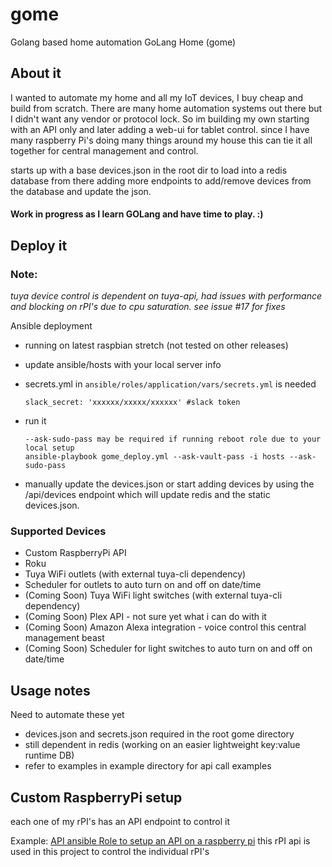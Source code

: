 # gome
Golang based home automation
GoLang Home (gome)

## About it
   I wanted to automate my home and all my IoT devices, I buy cheap and build from scratch.  There are many home
   automation systems out there but I didn't want any vendor or protocol lock. So im building my own starting with an 
   API only and later adding a web-ui for tablet control. since I have many raspberry Pi's doing many things around my 
   house this can tie it all together for central management and control. 

   starts up with a base devices.json in the root dir to load into a redis database from there adding more endpoints
   to add/remove devices from the database and update the json.
   
#### Work in progress as I learn GOLang and have time to play. :)

## Deploy it
### Note:
*tuya device control is dependent on tuya-api, had issues with performance and blocking on rPI's due to cpu saturation. 
see issue #17 for fixes*


Ansible deployment
* running on latest raspbian stretch (not tested on other releases)
* update ansible/hosts with your local server info
* secrets.yml in `ansible/roles/application/vars/secrets.yml` is needed
  
   ```
   slack_secret: 'xxxxxx/xxxxx/xxxxxx' #slack token
   ```
   
* run it

   ```
   --ask-sudo-pass may be required if running reboot role due to your local setup
   ansible-playbook gome_deploy.yml --ask-vault-pass -i hosts --ask-sudo-pass
   ```
   
* manually update the devices.json or start adding devices by using the /api/devices endpoint which will 
update redis and the static devices.json. 


### Supported Devices
   * Custom RaspberryPi API
   * Roku
   * Tuya WiFi outlets (with external tuya-cli dependency)
   * Scheduler for outlets to auto turn on and off on date/time
   * (Coming Soon) Tuya WiFi light switches (with external tuya-cli dependency)
   * (Coming Soon) Plex API - not sure yet what i can do with it
   * (Coming Soon) Amazon Alexa integration - voice control this central management beast
   * (Coming Soon) Scheduler for light switches to auto turn on and off on date/time
   
## Usage notes
Need to automate these yet
   * devices.json and secrets.json required in the root gome directory
   * still dependent in redis (working on an easier lightweight key:value runtime DB)
   * refer to examples in example directory for api call examples

## Custom RaspberryPi setup
   
   each one of my rPI's has an API endpoint to control it
   
   Example:  [API ansible Role to setup an API on a raspberry pi](https://github.com/RebelIT/ansible-piDAK) this rPI api
   is used in this project to control the individual rPI's
